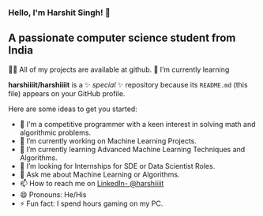 ###                                                     Hello, I'm Harshit Singh! 👋

##                                             A passionate computer science student from India


👨‍💻 All of my projects are available at github.
🌱 I’m currently learning

**harshiiiit/harshiiiit** is a ✨ _special_ ✨ repository because its `README.md` (this file) appears on your GitHub profile.

Here are some ideas to get you started:

- 💬 I'm a competitive programmer with a keen interest in solving math and algorithmic problems.
- 🔭 I’m currently working on Machine Learning Projects.
- 🌱 I’m currently learning Advanced Machine Learning Techniques and Algorithms.
- 🤔 I’m looking for Internships for SDE or Data Scientist Roles.
- 💬 Ask me about Machine Learning or Algorithms.
- 📫 How to reach me on [LinkedIn- @harshiiiit](www.linkedin.com/in/harshiiiit)
- 😄 Pronouns: He/His
- ⚡ Fun fact: I spend hours gaming on my PC.
